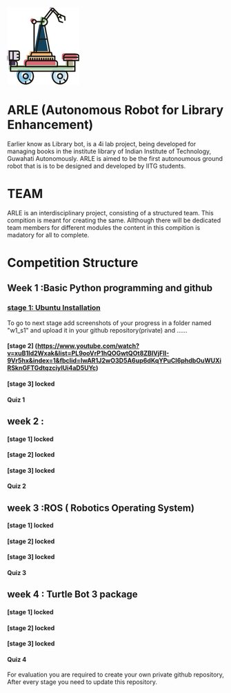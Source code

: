 ![arle_logo](arlelogo.png)
# ARLE (Autonomous Robot for Library Enhancement)
Earlier know as Library bot, is a 4i lab project, being developed for managing books in the institute library of Indian Institute of Technology, Guwahati Autonomously. ARLE is aimed to be the first autonoumous ground robot that is is to be designed and developed by IITG students. 

# TEAM 
ARLE is an interdisciplinary project, consisting of a structured team. This compition is meant for creating the same. Allthough there will be dedicated team members for different modules the content in this compition is madatory for all to complete.

# Competition Structure
## Week 1 :Basic Python programming and github 
### [stage 1: Ubuntu Installation](https://hackernoon.com/installing-ubuntu-18-04-along-with-windows-10-dual-boot-installation-for-deep-learning-f4cd91b58557?fbclid=IwAR092SkheHRSPX5aEla6-tvrQ6ogqnS92AbVTzmdscbnK0xZZlnJa3EwPWk)
To go to next stage add screenshots of your progress in a folder named "w1_s1" and upload it in your github repository(private) and ......
#### [stage 2] (https://www.youtube.com/watch?v=xuB1Id2Wxak&list=PL9ooVrP1hQOGwtQOt8ZBlVjFlI-9Vr5hx&index=1&fbclid=IwAR1J2wO3D5A6up6dKqYPuCl6phdbOuWUXiRSknGFTGdtqzciylUi4aD5UYc)
#### [stage 3] locked
#### Quiz 1
## week 2 : 
#### [stage 1] locked
#### [stage 2] locked
#### [stage 3] locked
#### Quiz 2
## week 3 :ROS ( Robotics Operating System) 
#### [stage 1] locked
#### [stage 2] locked
#### [stage 3] locked
#### Quiz 3
## week 4 : Turtle Bot 3 package 
#### [stage 1] locked
#### [stage 2] locked
#### [stage 3] locked
#### Quiz 4
For evaluation you are required to create your own private github repository, After every stage you need to update this repository. 

